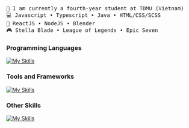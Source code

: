 <pre>
👋 I am currently a fourth-year student at TDMU (Vietnam)
💻 Javascript • Typescript • Java • HTML/CSS/SCSS
🧰 ReactJS • NodeJS • Blender
🎮 Stella Blade • League of Legends • Epic Seven
</pre>

### Programming Languages

[![My Skills](https://skillicons.dev/icons?i=js,ts,java,cs)](https://skillicons.dev)

### Tools and Frameworks

[![My Skills](https://skillicons.dev/icons?i=vscode,jet)](https://skillicons.dev)

### Other Skills

[![My Skills](https://skillicons.dev/icons?i=blender)](https://skillicons.dev)

